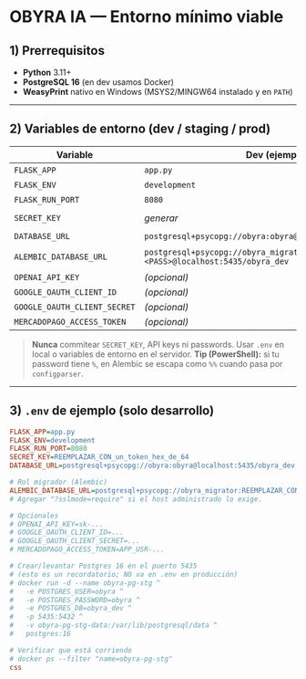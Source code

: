 # OBYRA IA — Entorno mínimo viable

## 1) Prerrequisitos
- **Python** 3.11+
- **PostgreSQL 16** (en dev usamos Docker)
- **WeasyPrint** nativo en Windows (MSYS2/MINGW64 instalado y en `PATH`)

---

## 2) Variables de entorno (dev / staging / prod)

| Variable                      | Dev (ejemplo)                                                | Staging/Prod (formato)                                   | Notas                                                                 |
|------------------------------|--------------------------------------------------------------|-----------------------------------------------------------|-----------------------------------------------------------------------|
| `FLASK_APP`                  | `app.py`                                                     | `app.py`                                                  | Módulo principal                                                      |
| `FLASK_ENV`                  | `development`                                                | `production`                                              | En prod, sin debugger                                                 |
| `FLASK_RUN_PORT`             | `8080`                                                       | *a definir*                                               | Puerto HTTP                                                           |
| `SECRET_KEY`                 | *generar*                                                    | *generar*                                                 | `python -c "import secrets; print(secrets.token_hex(32))"`            |
| `DATABASE_URL`               | `postgresql+psycopg://obyra:obyra@localhost:5435/obyra_dev` | `postgresql+psycopg://USER:PASS@HOST:PORT/DB`            | Usa Psycopg v3                                                        |
| `ALEMBIC_DATABASE_URL`       | `postgresql+psycopg://obyra_migrator:<PASS>@localhost:5435/obyra_dev` | `postgresql+psycopg://obyra_migrator:<PASS>@HOST:PORT/DB` | Rol dedicado para migraciones Alembic                                 |
| `OPENAI_API_KEY`             | *(opcional)*                                                 | `sk-…`                                                    | Para calculadora IA                                                   |
| `GOOGLE_OAUTH_CLIENT_ID`     | *(opcional)*                                                 | `…apps.googleusercontent.com`                             | Login con Google                                                      |
| `GOOGLE_OAUTH_CLIENT_SECRET` | *(opcional)*                                                 | `…`                                                       |                                                                       |
| `MERCADOPAGO_ACCESS_TOKEN`   | *(opcional)*                                                 | `APP_USR-…`                                               | Marketplace                                                           |

> **Nunca** commitear `SECRET_KEY`, API keys ni passwords. Usar `.env` en local o variables de entorno en el servidor.
> **Tip (PowerShell):** si tu password tiene `%`, en Alembic se escapa como `%%` cuando pasa por `configparser`.

---

## 3) `.env` de ejemplo (solo desarrollo)

```ini
FLASK_APP=app.py
FLASK_ENV=development
FLASK_RUN_PORT=8080
SECRET_KEY=REEMPLAZAR_CON_un_token_hex_de_64
DATABASE_URL=postgresql+psycopg://obyra:obyra@localhost:5435/obyra_dev

# Rol migrador (Alembic)
ALEMBIC_DATABASE_URL=postgresql+psycopg://obyra_migrator:REEMPLAZAR_CONTRASENA@localhost:5435/obyra_dev
# Agregar "?sslmode=require" si el host administrado lo exige.

# Opcionales
# OPENAI_API_KEY=sk-...
# GOOGLE_OAUTH_CLIENT_ID=...
# GOOGLE_OAUTH_CLIENT_SECRET=...
# MERCADOPAGO_ACCESS_TOKEN=APP_USR-...

# Crear/levantar Postgres 16 en el puerto 5435
# (esto es un recordatorio; NO va en .env en producción)
# docker run -d --name obyra-pg-stg ^
#   -e POSTGRES_USER=obyra ^
#   -e POSTGRES_PASSWORD=obyra ^
#   -e POSTGRES_DB=obyra_dev ^
#   -p 5435:5432 ^
#   -v obyra-pg-stg-data:/var/lib/postgresql/data ^
#   postgres:16

# Verificar que está corriendo
# docker ps --filter "name=obyra-pg-stg"
css